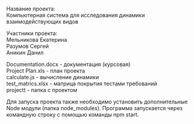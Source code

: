 Название проекта:   
Компьютерная система для исследования динамики взаимодействующих видов    
  
Участники проекта:  
Мельникова Екатерина  
Разумов Сергей  
Аникин Данил  

Documentation.docx - документация (курсовая)  
Project Plan.xls - план проекта  
calculate.js - вычисление динамики  
test_matrics.xlsx - матрица покрытия тестами требований  
projectt - папка с проектом  
  
Для запуска проекта также необходимо установить дополнительные Node модули (папка node_modules). Программа запускается через командную строку с помощью команды npm start.
